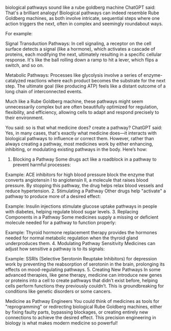biological pathways sound like a rube goldberg machine
ChatGPT said:
That's a brilliant analogy! Biological pathways can indeed resemble Rube Goldberg machines, as both involve intricate, sequential steps where one action triggers the next, often in complex and seemingly roundabout ways.

For example:

Signal Transduction Pathways: In cell signaling, a receptor on the cell surface detects a signal (like a hormone), which activates a cascade of proteins, each modifying the next, ultimately resulting in a specific cellular response. It's like the ball rolling down a ramp to hit a lever, which flips a switch, and so on.

Metabolic Pathways: Processes like glycolysis involve a series of enzyme-catalyzed reactions where each product becomes the substrate for the next step. The ultimate goal (like producing ATP) feels like a distant outcome of a long chain of interconnected events.

Much like a Rube Goldberg machine, these pathways might seem unnecessarily complex but are often beautifully optimized for regulation, flexibility, and efficiency, allowing cells to adapt and respond precisely to their environment.







You said:
so is that what medicine does?  create a pathway?
ChatGPT said:
Yes, in many cases, that's exactly what medicine does—it interacts with biological pathways to influence or correct them. However, rather than always creating a pathway, most medicines work by either enhancing, inhibiting, or modulating existing pathways in the body. Here’s how:

1. Blocking a Pathway
Some drugs act like a roadblock in a pathway to prevent harmful processes:

Example: ACE inhibitors for high blood pressure block the enzyme that converts angiotensin I to angiotensin II, a molecule that raises blood pressure. By stopping this pathway, the drug helps relax blood vessels and reduce hypertension.
2. Stimulating a Pathway
Other drugs help "activate" a pathway to produce more of a desired effect:

Example: Insulin injections stimulate glucose uptake pathways in people with diabetes, helping regulate blood sugar levels.
3. Replacing Components in a Pathway
Some medicines supply a missing or deficient molecule needed for a pathway to function properly:

Example: Thyroid hormone replacement therapy provides the hormones needed for normal metabolic regulation when the thyroid gland underproduces them.
4. Modulating Pathway Sensitivity
Medicines can adjust how sensitive a pathway is to its signals:

Example: SSRIs (Selective Serotonin Reuptake Inhibitors) for depression work by preventing the reabsorption of serotonin in the brain, prolonging its effects on mood-regulating pathways.
5. Creating New Pathways
In some advanced therapies, like gene therapy, medicine can introduce new genes or proteins into a cell to create pathways that didn’t exist before, helping cells perform functions they previously couldn’t. This is groundbreaking for conditions like genetic disorders or some cancers.

Medicine as Pathway Engineers
You could think of medicines as tools for "reprogramming" or redirecting biological Rube Goldberg machines, either by fixing faulty parts, bypassing blockages, or creating entirely new connections to achieve the desired effect. This precision engineering in biology is what makes modern medicine so powerful!